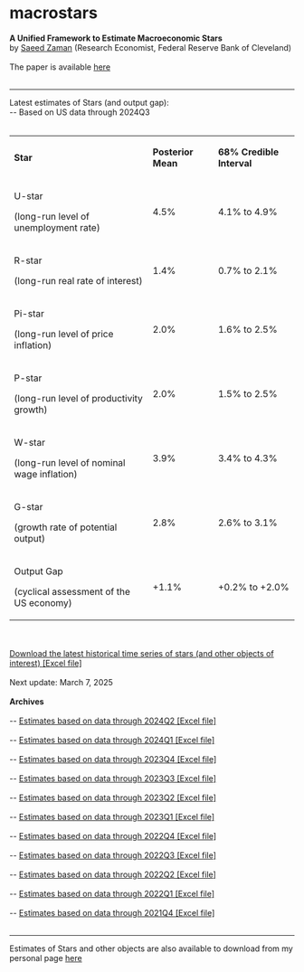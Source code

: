 # macrostars
<B>A Unified Framework to Estimate Macroeconomic Stars</B> <br>
by <a href="https://www.saeedzaman.com/home">Saeed Zaman</a> (Research Economist, Federal Reserve Bank of Cleveland)
<br> <br>
The paper is available <a href="https://doi.org/10.26509/frbc-wp-202123r">[here](https://doi.org/10.26509/frbc-wp-202123r2)</a>
<br> <br> <hr>
Latest estimates of Stars (and output gap):<br>
-- Based on US data through 2024Q3 <br>
<br>
<html><head><meta content="text/html; charset=UTF-8" http-equiv="content-type"></head><body class="c18 doc-content"><p class="c14"><span class="c4"></span></p><a id="t.ef758ff985dbcb2ae27ec013673050bc08528dc0"></a><a id="t.0"></a><table class="c17"><tr class="c8"><td class="c6 c9" colspan="1" rowspan="1"><p class="c5"><span class="c0"><B>Star</B></span></p></td><td class="c7 c9" colspan="1" rowspan="1"><p class="c5"><span class="c0"><B>Posterior Mean</B></span></p></td><td class="c1 c9" colspan="1" rowspan="1"><p class="c5"><span class="c0"><B>68% Credible Interval</B></span></p></td></tr><tr class="c8"><td class="c6" colspan="1" rowspan="1"><p class="c5"><span class="c12">U-star </span></p><p class="c5"><span class="c13">(long-run level of unemployment rate)</span></p></td><td class="c7" colspan="1" rowspan="1"><p class="c2"><span class="c4">4.5%</span></p></td><td class="c1" colspan="1" rowspan="1"><p class="c2"><span class="c4">4.1% to 4.9%</span></p></td></tr><tr class="c8"><td class="c6" colspan="1" rowspan="1"><p class="c5"><span class="c3">R-star </span></p><p class="c5"><span class="c13">(long-run real rate of interest)</span></p></td><td class="c7" colspan="1" rowspan="1"><p class="c2"><span class="c4">1.4%</span></p></td><td class="c1" colspan="1" rowspan="1"><p class="c2"><span class="c4">0.7% to 2.1%</span></p></td></tr><tr class="c8"><td class="c6" colspan="1" rowspan="1"><p class="c5"><span class="c19">Pi-star</span><span class="c3">&nbsp;</span></p><p class="c5"><span class="c13">(long-run level of price inflation)</span></p></td><td class="c7" colspan="1" rowspan="1"><p class="c2"><span class="c4">2.0%</span></p></td><td class="c1" colspan="1" rowspan="1"><p class="c2"><span class="c4">1.6% to 2.5%</span></p></td></tr><tr class="c8"><td class="c6" colspan="1" rowspan="1"><p class="c5"><span class="c10">P-star </span></p><p class="c5"><span class="c13">(long-run level of productivity growth)</span></p></td><td class="c7" colspan="1" rowspan="1"><p class="c2"><span class="c4">2.0% </span></p></td><td class="c1" colspan="1" rowspan="1"><p class="c2"><span class="c4">1.5% to 2.5%</span></p></td></tr><tr class="c8"><td class="c6" colspan="1" rowspan="1"><p class="c5"><span class="c16">W-star </span></p><p class="c5"><span class="c13">(long-run level of nominal wage inflation)</span></p></td><td class="c7" colspan="1" rowspan="1"><p class="c2"><span class="c4">3.9% </span></p></td><td class="c1" colspan="1" rowspan="1"><p class="c2"><span class="c4">3.4% to 4.3%</span></p></td></tr><tr class="c8"><td class="c6" colspan="1" rowspan="1"><p class="c5"><span class="c11">G-star</span></p><p class="c5"><span class="c13">(growth rate of potential output)</span></p></td><td class="c7" colspan="1" rowspan="1"><p class="c2"><span class="c4">2.8%</span></p></td><td class="c1" colspan="1" rowspan="1"><p class="c2"><span class="c4">2.6% to 3.1%</span></p></td></tr><tr class="c8"><td class="c6" colspan="1" rowspan="1"><p class="c5"><span class="c15">Output Gap</span></p><p class="c5"><span class="c13">(cyclical assessment of the US economy)</span></p></td><td class="c7" colspan="1" rowspan="1"><p class="c2"><span class="c4">+1.1%</span></p></td><td class="c1" colspan="1" rowspan="1"><p class="c2"><span class="c4">+0.2% to +2.0%</span></p></td></tr></table><p class="c14"><span class="c4"></span></p></body></html>
<br> <br>
<a href="https://github.com/zamansaeed/macrostars/blob/main/Stars_Zaman_2024_update2024Q3.xlsx">Download the latest historical time series of stars (and other objects of interest) [Excel file]</a>
<br> <br>
Next update: March 7, 2025
<br> <br>
<B> Archives </B> <br> <br>
-- <a href="https://github.com/zamansaeed/macrostars/blob/main/Stars_Zaman_2024_update2024Q2.xlsx">Estimates based on data through 2024Q2 [Excel file]</a> <br> <br>
-- <a href="https://github.com/zamansaeed/macrostars/blob/main/Stars_Zaman_2024_update2024Q1.xlsx">Estimates based on data through 2024Q1 [Excel file]</a> <br> <br>
-- <a href="https://github.com/zamansaeed/macrostars/blob/main/Stars_Zaman_2023_update2023Q4.xlsx">Estimates based on data through 2023Q4 [Excel file]</a> <br> <br>
-- <a href="https://github.com/zamansaeed/macrostars/blob/main/Stars_Zaman_2023_update2023Q3.xlsx">Estimates based on data through 2023Q3 [Excel file]</a> <br> <br>
-- <a href="https://github.com/zamansaeed/macrostars/blob/main/Stars_Zaman_2023_update2023Q2.xlsx">Estimates based on data through 2023Q2 [Excel file]</a> <br> <br>
-- <a href="https://github.com/zamansaeed/macrostars/blob/main/Stars_Zaman_2023_update2023Q1.xlsx">Estimates based on data through 2023Q1 [Excel file]</a> <br> <br>
-- <a href="https://github.com/zamansaeed/macrostars/blob/main/Stars_Zaman_2022_update2022Q4.xlsx">Estimates based on data through 2022Q4 [Excel file]</a> <br> <br>
-- <a href="https://github.com/zamansaeed/macrostars/blob/main/Stars_Zaman_2022_update2022Q3.xlsx">Estimates based on data through 2022Q3 [Excel file]</a> <br> <br>
-- <a href="https://github.com/zamansaeed/macrostars/blob/main/Stars_Zaman_2022_update2022Q2.xlsx">Estimates based on data through 2022Q2 [Excel file]</a> <br> <br>
-- <a href="https://github.com/zamansaeed/macrostars/blob/main/Stars_Zaman_2022_update2022Q1.xlsx">Estimates based on data through 2022Q1 [Excel file]</a> <br> <br>
-- <a href="https://github.com/zamansaeed/macrostars/blob/main/Stars_Zaman_2022_update2021Q4.xlsx">Estimates based on data through 2021Q4 [Excel file]</a> <br> <br>
<hr>
Estimates of Stars and other objects are also available to download from my personal page <a href="https://www.saeedzaman.com/stars">here</a>
